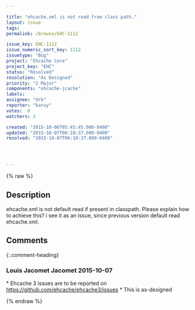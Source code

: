 ```yaml
---

title: "ehcache.xml is not read from class path."
layout: issue
tags: 
permalink: /browse/EHC-1112

issue_key: EHC-1112
issue_numeric_sort_key: 1112
issuetype: "Bug"
project: "Ehcache Core"
project_key: "EHC"
status: "Resolved"
resolution: "As Designed"
priority: "2 Major"
components: "ehcache-jcache"
labels: 
assignee: "drb"
reporter: "karuy"
votes:  0
watchers: 2

created: "2015-10-06T05:45:45.000-0400"
updated: "2015-10-07T06:10:37.000-0400"
resolved: "2015-10-07T06:10:37.000-0400"




---
```


{% raw %}

## Description

<div markdown="1" class="description">

ehcache.xml is not default read if present in classpath. Please explain how to achieve this? i see it as an issue, since previous version default read ehcache.xml.

</div>

## Comments


{:.comment-heading}
### **Louis Jacomet Jacomet** <span class="date">2015-10-07</span>

<div markdown="1" class="comment">

\* Ehcache 3 issues are to be reported on https://github.com/ehcache/ehcache3/issues
\* This is as-designed

</div>



{% endraw %}
